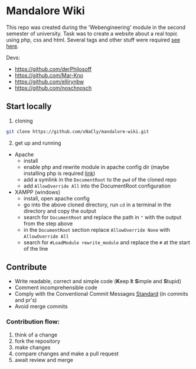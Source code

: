 # Mandalore Wiki

This repo was created during the 'Webengineering' module in the second semester of university. Task was to create a
website about a real topic using php, css and html. Several tags and other stuff were required
[see here](https://github.com/xNaCly/mandalore-wiki/issues/6).

Devs:
 - https://github.com/derPhilosoff
 - https://github.com/Mar-Kno
 - https://github.com/ellirynbw
 - https://github.com/noschnosch

## Start locally

1. cloning

```bash
git clone https://github.com/xNaCly/mandalore-wiki.git
```

2. get up and running

-   Apache
    -   install
    -   enable php and rewrite module in apache config dir (maybe installing php is required
        [link](https://www.serverlab.ca/tutorials/linux/web-servers-linux/installing-php-for-apache-on-ubuntu/))
    -   add a symlink in the `DocumentRoot` to the `pwd` of the cloned repo
    -   add `AllowOverride All` into the DocumentRoot configuration
-   XAMPP (windows)
    -   install, open apache config
    -   go into the above cloned directory, run `cd` in a terminal in the directory and copy the output
    -   search for `DocumentRoot` and replace the path in `"` with the output from the step above
    -   in the `DocumentRoot` section replace `AllowOverride None` with `AllowOverride All`
    -   search for `#LoadModule rewrite_module` and replace the `#` at the start of the line

## Contribute

-   Write readable, correct and simple code (**K**eep **I**t **S**imple and **S**tupid)
-   Comment incomprehensible code
-   Comply with the Conventional Commit Messages [Standard](https://www.conventionalcommits.org/en/v1.0.0/) (in commits
    and pr's)
-   Avoid merge commits

### Contribution flow:

1. think of a change
2. fork the repository
3. make changes
4. compare changes and make a pull request
5. await review and merge

